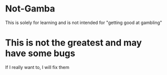 # Not-Gamba
This is solely for learning and is not intended for "getting good at gambling"


# This is not the greatest and may have some bugs
If I really want to, I will fix them


